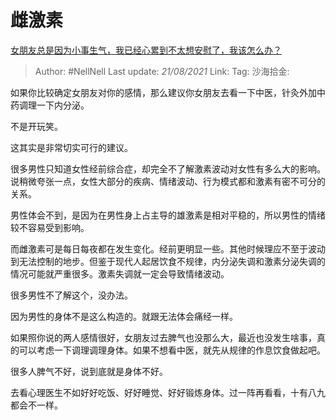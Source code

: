 # 雌激素
[女朋友总是因为小事生气，我已经心累到不太想安慰了，我该怎么办？](https://www.zhihu.com/question/37761060/answer/1475420116)

> Author: #NellNell
> Last update: *21/08/2021*
> Link:
> Tag:
> 沙海拾金:

如果你比较确定女朋友对你的感情，那么建议你女朋友去看一下中医，针灸外加中药调理一下内分泌。

不是开玩笑。

这其实是非常切实可行的建议。

很多男性只知道女性经前综合症，却完全不了解激素波动对女性有多么大的影响。说稍微夸张一点，女性大部分的疾病、情绪波动、行为模式都和激素有密不可分的关系。

男性体会不到，是因为在男性身上占主导的雄激素是相对平稳的，所以男性的情绪较不容易受到影响。

而雌激素可是每日每夜都在发生变化。经前更明显一些。其他时候理应不至于波动到无法控制的地步。但鉴于现代人起居饮食不规律，内分泌失调和激素分泌失调的情况可能就严重很多。激素失调就一定会导致情绪波动。

很多男性不了解这个，没办法。

因为男性的身体不是这么构造的。就跟无法体会痛经一样。

如果照你说的两人感情很好，女朋友过去脾气也没那么大，最近也没发生啥事，真的可以考虑一下调理调理身体。如果不想看中医，就先从规律的作息饮食做起吧。

很多人脾气不好，说到底就是身体不好。

去看心理医生不如好好吃饭、好好睡觉、好好锻炼身体。过一阵再看看，十有八九都会不一样。
